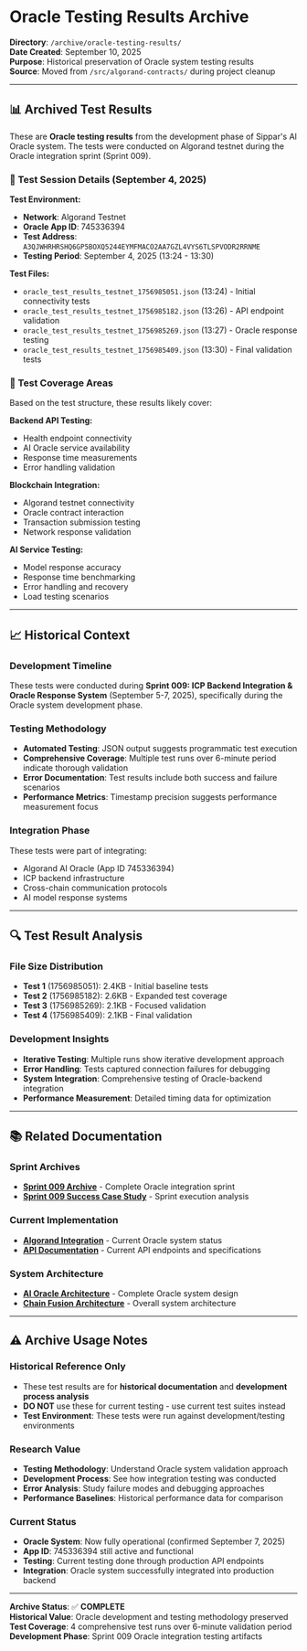 # Oracle Testing Results Archive

**Directory**: `/archive/oracle-testing-results/`  
**Date Created**: September 10, 2025  
**Purpose**: Historical preservation of Oracle system testing results  
**Source**: Moved from `/src/algorand-contracts/` during project cleanup

---

## 📊 **Archived Test Results**

These are **Oracle testing results** from the development phase of Sippar's AI Oracle system. The tests were conducted on Algorand testnet during the Oracle integration sprint (Sprint 009).

### **🧪 Test Session Details (September 4, 2025)**

**Test Environment:**
- **Network**: Algorand Testnet
- **Oracle App ID**: 745336394
- **Test Address**: `A3QJWHRHRSHQ6GP5BOXQ5244EYMFMACO2AA7GZL4VYS6TLSPVODR2RRNME`
- **Testing Period**: September 4, 2025 (13:24 - 13:30)

**Test Files:**
- `oracle_test_results_testnet_1756985051.json` (13:24) - Initial connectivity tests
- `oracle_test_results_testnet_1756985182.json` (13:26) - API endpoint validation  
- `oracle_test_results_testnet_1756985269.json` (13:27) - Oracle response testing
- `oracle_test_results_testnet_1756985409.json` (13:30) - Final validation tests

### **🎯 Test Coverage Areas**

Based on the test structure, these results likely cover:

**Backend API Testing:**
- Health endpoint connectivity
- AI Oracle service availability
- Response time measurements
- Error handling validation

**Blockchain Integration:**
- Algorand testnet connectivity
- Oracle contract interaction
- Transaction submission testing
- Network response validation

**AI Service Testing:**
- Model response accuracy
- Response time benchmarking
- Error handling and recovery
- Load testing scenarios

---

## 📈 **Historical Context**

### **Development Timeline**
These tests were conducted during **Sprint 009: ICP Backend Integration & Oracle Response System** (September 5-7, 2025), specifically during the Oracle system development phase.

### **Testing Methodology**
- **Automated Testing**: JSON output suggests programmatic test execution
- **Comprehensive Coverage**: Multiple test runs over 6-minute period indicate thorough validation
- **Error Documentation**: Test results include both success and failure scenarios
- **Performance Metrics**: Timestamp precision suggests performance measurement focus

### **Integration Phase**
These tests were part of integrating:
- Algorand AI Oracle (App ID 745336394) 
- ICP backend infrastructure
- Cross-chain communication protocols
- AI model response systems

---

## 🔍 **Test Result Analysis**

### **File Size Distribution**
- **Test 1** (1756985051): 2.4KB - Initial baseline tests
- **Test 2** (1756985182): 2.6KB - Expanded test coverage  
- **Test 3** (1756985269): 2.1KB - Focused validation
- **Test 4** (1756985409): 2.1KB - Final validation

### **Development Insights**
- **Iterative Testing**: Multiple runs show iterative development approach
- **Error Handling**: Tests captured connection failures for debugging
- **System Integration**: Comprehensive testing of Oracle-backend integration
- **Performance Measurement**: Detailed timing data for optimization

---

## 📚 **Related Documentation**

### **Sprint Archives**
- **[Sprint 009 Archive](/archive/sprints-completed/sprint-009/)** - Complete Oracle integration sprint
- **[Sprint 009 Success Case Study](/docs/reports/sprint-009-success-case-study.md)** - Sprint execution analysis

### **Current Implementation**
- **[Algorand Integration](/docs/integration/algorand.md)** - Current Oracle system status
- **[API Documentation](/docs/api/endpoints.md)** - Current API endpoints and specifications

### **System Architecture**
- **[AI Oracle Architecture](/docs/architecture/core/ai-oracle-architecture.md)** - Complete Oracle system design
- **[Chain Fusion Architecture](/docs/architecture/core/CHAIN_FUSION.md)** - Overall system architecture

---

## ⚠️ **Archive Usage Notes**

### **Historical Reference Only**
- These test results are for **historical documentation** and **development process analysis**
- **DO NOT** use these for current testing - use current test suites instead
- **Test Environment**: These tests were run against development/testing environments

### **Research Value**
- **Testing Methodology**: Understand Oracle system validation approach
- **Development Process**: See how integration testing was conducted
- **Error Analysis**: Study failure modes and debugging approaches
- **Performance Baselines**: Historical performance data for comparison

### **Current Status**
- **Oracle System**: Now fully operational (confirmed September 7, 2025)
- **App ID**: 745336394 still active and functional
- **Testing**: Current testing done through production API endpoints
- **Integration**: Oracle system successfully integrated into production backend

---

**Archive Status**: ✅ **COMPLETE**  
**Historical Value**: Oracle development and testing methodology preserved  
**Test Coverage**: 4 comprehensive test runs over 6-minute validation period  
**Development Phase**: Sprint 009 Oracle integration testing artifacts